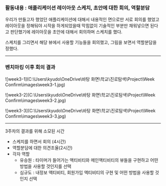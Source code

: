 

### 활동내용 : 애플리케이션 레이아웃 스케치, 초안에 대한 회의, 역할분담

우리가 만들고자 했었던 애플리케이션에 대해서 내용적인 면으로만 서로 회의를 했었고 레이아웃을 정해둬야 시작을 하게되었을때 막힘없이 기술적인 부분만 채워넣으면 된다고 판단했기에 레이아웃을 초안에 대해서 회의하며 스케치를 했다.

스케치를 그리면서 해당 뷰에서 사용할 기능들을 회의했고,  그림을 보면서 역할분담을 정했다.



<hr>

### 벤치마킹 이후 회의 결과

![week3-1](C:\Users\kyudo\OneDrive\바탕 화면\학교\진로탐색\Project\Week Confirm\images\week3-1.jpg)

![week3-2](C:\Users\kyudo\OneDrive\바탕 화면\학교\진로탐색\Project\Week Confirm\images\week3-2.jpg)

![week3-3](C:\Users\kyudo\OneDrive\바탕 화면\학교\진로탐색\Project\Week Confirm\images\week3-3.jpg)



---

3주차의 결과를 위해 소모된 시간

- 스케치를 하면서 회의 (4시간)
- 역할분담에 대한 의견조율(2시간)
- 각자 역할 
  - 유승원 : 타이머가 들어가는 액티비티와  메인액티비티의 뷰들을 구현하고 어떤 방법을 사용할 것인지를 선택
  - 심규도 : 내정보 액티비티, 회원가입 액티비티의 구현 및 어떤 방법을 사용할 것인지 선택



